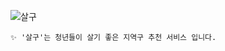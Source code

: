 ![살구](https://github.com/user-attachments/assets/b7767eb0-56b4-44ed-8125-342656e0349e)


    ✨ '살구'는 청년들이 살기 좋은 지역구 추천 서비스 입니다.